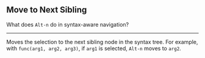 ## Move to Next Sibling

What does `Alt-n` do in syntax-aware navigation?

---

Moves the selection to the next sibling node in the syntax tree. For example, with `func(arg1, arg2, arg3)`, if `arg1` is selected, `Alt-n` moves to `arg2`.

